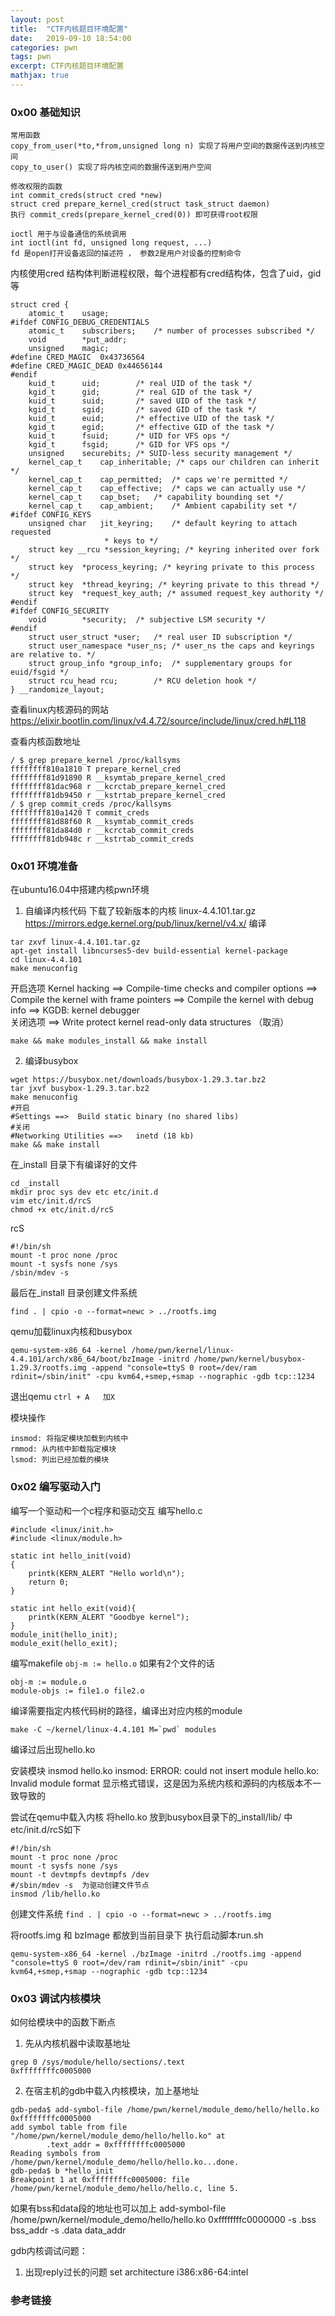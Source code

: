 ```yaml
---
layout: post
title:  "CTF内核题目环境配置"
date:   2019-09-10 18:54:00
categories: pwn
tags: pwn
excerpt: CTF内核题目环境配置
mathjax: true
---
```


### 0x00 基础知识
```
常用函数
copy_from_user(*to,*from,unsigned long n) 实现了将用户空间的数据传送到内核空间
copy_to_user() 实现了将内核空间的数据传送到用户空间

修改权限的函数 
int commit_creds(struct cred *new)
struct cred prepare_kernel_cred(struct task_struct daemon)
执行 commit_creds(prepare_kernel_cred(0)) 即可获得root权限 

ioctl 用于与设备通信的系统调用
int ioctl(int fd, unsigned long request, ...)
fd 是open打开设备返回的描述符 ， 参数2是用户对设备的控制命令

```

内核使用cred 结构体判断进程权限，每个进程都有cred结构体，包含了uid，gid等
```
struct cred {
    atomic_t    usage;
#ifdef CONFIG_DEBUG_CREDENTIALS
    atomic_t    subscribers;    /* number of processes subscribed */
    void        *put_addr;
    unsigned    magic;
#define CRED_MAGIC  0x43736564
#define CRED_MAGIC_DEAD 0x44656144
#endif
    kuid_t      uid;        /* real UID of the task */
    kgid_t      gid;        /* real GID of the task */
    kuid_t      suid;       /* saved UID of the task */
    kgid_t      sgid;       /* saved GID of the task */
    kuid_t      euid;       /* effective UID of the task */
    kgid_t      egid;       /* effective GID of the task */
    kuid_t      fsuid;      /* UID for VFS ops */
    kgid_t      fsgid;      /* GID for VFS ops */
    unsigned    securebits; /* SUID-less security management */
    kernel_cap_t    cap_inheritable; /* caps our children can inherit */
    kernel_cap_t    cap_permitted;  /* caps we're permitted */
    kernel_cap_t    cap_effective;  /* caps we can actually use */
    kernel_cap_t    cap_bset;   /* capability bounding set */
    kernel_cap_t    cap_ambient;    /* Ambient capability set */
#ifdef CONFIG_KEYS
    unsigned char   jit_keyring;    /* default keyring to attach requested
                     * keys to */
    struct key __rcu *session_keyring; /* keyring inherited over fork */
    struct key  *process_keyring; /* keyring private to this process */
    struct key  *thread_keyring; /* keyring private to this thread */
    struct key  *request_key_auth; /* assumed request_key authority */
#endif
#ifdef CONFIG_SECURITY
    void        *security;  /* subjective LSM security */
#endif
    struct user_struct *user;   /* real user ID subscription */
    struct user_namespace *user_ns; /* user_ns the caps and keyrings are relative to. */
    struct group_info *group_info;  /* supplementary groups for euid/fsgid */
    struct rcu_head rcu;        /* RCU deletion hook */
} __randomize_layout;
```
查看linux内核源码的网站
https://elixir.bootlin.com/linux/v4.4.72/source/include/linux/cred.h#L118


查看内核函数地址
```
/ $ grep prepare_kernel /proc/kallsyms
ffffffff810a1810 T prepare_kernel_cred
ffffffff81d91890 R __ksymtab_prepare_kernel_cred
ffffffff81dac968 r __kcrctab_prepare_kernel_cred
ffffffff81db9450 r __kstrtab_prepare_kernel_cred
/ $ grep commit_creds /proc/kallsyms
ffffffff810a1420 T commit_creds
ffffffff81d88f60 R __ksymtab_commit_creds
ffffffff81da84d0 r __kcrctab_commit_creds
ffffffff81db948c r __kstrtab_commit_creds
```


### 0x01 环境准备
在ubuntu16.04中搭建内核pwn环境
1. 自编译内核代码
下载了较新版本的内核 linux-4.4.101.tar.gz
https://mirrors.edge.kernel.org/pub/linux/kernel/v4.x/
编译
```
tar zxvf linux-4.4.101.tar.gz
apt-get install libncurses5-dev build-essential kernel-package
cd linux-4.4.101
make menuconfig

```
开启选项
Kernel hacking  ==>  Compile-time checks and compiler options  ==> Compile the kernel with frame pointers
                                                               ==>  Compile the kernel with debug info
                ==>  KGDB: kernel debugger  
关闭选项
                ==>  Write protect kernel read-only data structures （取消）

```
make && make modules_install && make install
```

2. 编译busybox
```
wget https://busybox.net/downloads/busybox-1.29.3.tar.bz2
tar jxvf busybox-1.29.3.tar.bz2
make menuconfig
#开启
#Settings ==>  Build static binary (no shared libs)
#关闭
#Networking Utilities ==>   inetd (18 kb)
make && make install
```
在_install  目录下有编译好的文件
```
cd _install
mkdir proc sys dev etc etc/init.d
vim etc/init.d/rcS
chmod +x etc/init.d/rcS
```
rcS
```
#!/bin/sh
mount -t proc none /proc
mount -t sysfs none /sys
/sbin/mdev -s
```
最后在_install 目录创建文件系统
```
find . | cpio -o --format=newc > ../rootfs.img
```

qemu加载linux内核和busybox
```
qemu-system-x86_64 -kernel /home/pwn/kernel/linux-4.4.101/arch/x86_64/boot/bzImage -initrd /home/pwn/kernel/busybox-1.29.3/rootfs.img -append "console=ttyS 0 root=/dev/ram rdinit=/sbin/init" -cpu kvm64,+smep,+smap --nographic -gdb tcp::1234
```

退出qemu `ctrl + A   加X` 

模块操作
```
insmod: 将指定模块加载到内核中
rmmod: 从内核中卸载指定模块
lsmod: 列出已经加载的模块
```

### 0x02 编写驱动入门
编写一个驱动和一个c程序和驱动交互
编写hello.c
```
#include <linux/init.h>
#include <linux/module.h>

static int hello_init(void)
{
    printk(KERN_ALERT "Hello world\n");
    return 0;
}

static int hello_exit(void){
    printk(KERN_ALERT "Goodbye kernel");
}
module_init(hello_init);
module_exit(hello_exit);
```
编写makefile
`obj-m := hello.o`
如果有2个文件的话
```
obj-m := module.o
module-objs := file1.o file2.o
```

编译需要指定内核代码树的路径，编译出对应内核的module
```
make -C ~/kernel/linux-4.4.101 M=`pwd` modules
```
编译过后出现hello.ko

安装模块 insmod hello.ko 
insmod: ERROR: could not insert module hello.ko: Invalid module format
显示格式错误，这是因为系统内核和源码的内核版本不一致导致的

尝试在qemu中载入内核
将hello.ko 放到busybox目录下的_install/lib/ 中
etc/init.d/rcS如下
```
#!/bin/sh
mount -t proc none /proc
mount -t sysfs none /sys
mount -t devtmpfs devtmpfs /dev
#/sbin/mdev -s  为驱动创建文件节点 
insmod /lib/hello.ko
```
创建文件系统
`find . | cpio -o --format=newc > ../rootfs.img`

将rootfs.img 和 bzImage 都放到当前目录下
执行启动脚本run.sh
```
qemu-system-x86_64 -kernel ./bzImage -initrd ./rootfs.img -append "console=ttyS 0 root=/dev/ram rdinit=/sbin/init" -cpu kvm64,+smep,+smap --nographic -gdb tcp::1234
```

### 0x03 调试内核模块

如何给模块中的函数下断点 
1. 先从内核机器中读取基地址 
```
grep 0 /sys/module/hello/sections/.text 
0xffffffffc0005000
```
2. 在宿主机的gdb中载入内核模块，加上基地址

```
gdb-peda$ add-symbol-file /home/pwn/kernel/module_demo/hello/hello.ko 0xffffffffc0005000
add symbol table from file "/home/pwn/kernel/module_demo/hello/hello.ko" at
        .text_addr = 0xffffffffc0005000
Reading symbols from /home/pwn/kernel/module_demo/hello/hello.ko...done.
gdb-peda$ b *hello_init
Breakpoint 1 at 0xffffffffc0005000: file /home/pwn/kernel/module_demo/hello/hello.c, line 5.
```
如果有bss和data段的地址也可以加上
add-symbol-file /home/pwn/kernel/module_demo/hello/hello.ko 0xffffffffc0000000 -s .bss bss_addr -s .data data_addr 


gdb内核调试问题：
1. 出现reply过长的问题
set architecture i386:x86-64:intel


### 参考链接

